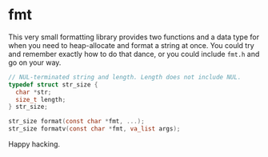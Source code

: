 # fmt

This very small formatting library provides two functions and a data type for
when you need to heap-allocate and format a string at once. You could try and
remember exactly how to do that dance, or you could include `fmt.h` and go on
your way.

```c
// NUL-terminated string and length. Length does not include NUL.
typedef struct str_size {
  char *str;
  size_t length;
} str_size;

str_size format(const char *fmt, ...);
str_size formatv(const char *fmt, va_list args);
```

Happy hacking.
